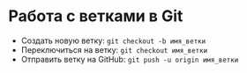 ﻿# Работа с ветками в Git

- Создать новую ветку: `git checkout -b имя_ветки`
- Переключиться на ветку: `git checkout имя_ветки`
- Отправить ветку на GitHub: `git push -u origin имя_ветки`